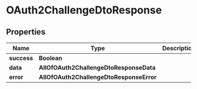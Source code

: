 # OAuth2ChallengeDtoResponse

## Properties
Name | Type | Description | Notes
------------ | ------------- | ------------- | -------------
**success** | **Boolean** |  |  [optional]
**data** | **AllOfOAuth2ChallengeDtoResponseData** |  |  [optional]
**error** | **AllOfOAuth2ChallengeDtoResponseError** |  |  [optional]
